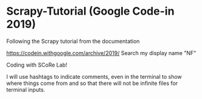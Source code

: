 # Scrapy-Tutorial (Google Code-in 2019)

Following the Scrapy tutorial from the documentation

https://codein.withgoogle.com/archive/2019/ Search my display name "NF"

Coding with SCoRe Lab!

I will use hashtags to indicate comments, even in the terminal to show where things come from
and so that there will not be infinite files for terminal inputs.
